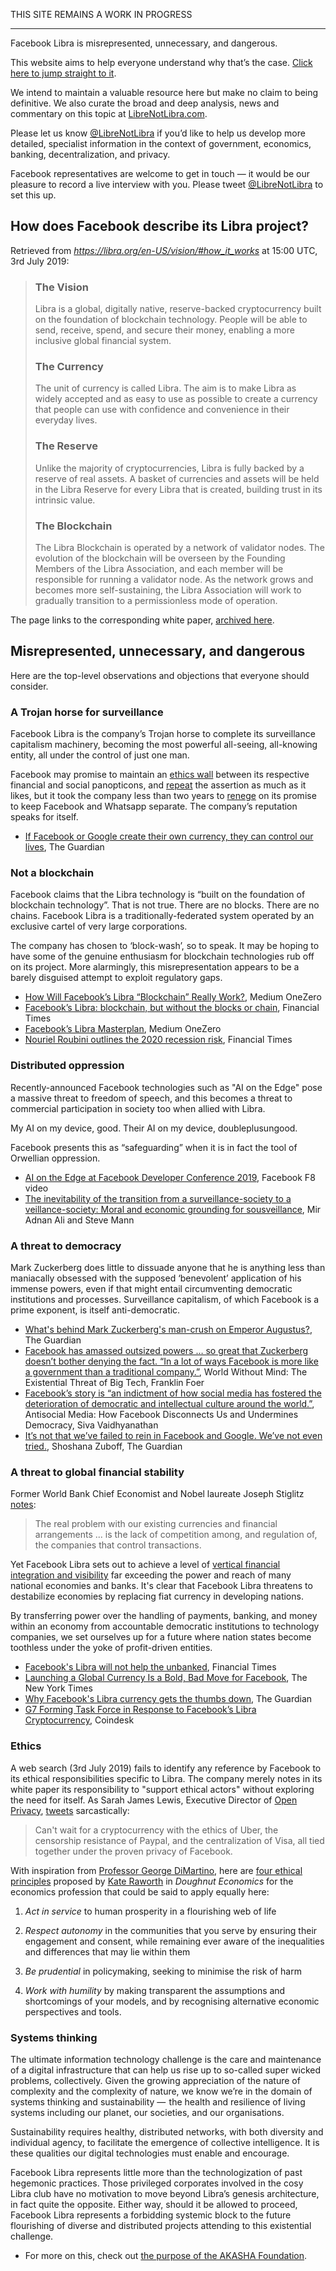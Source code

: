 THIS SITE REMAINS A WORK IN PROGRESS
_____________________________________

Facebook Libra is misrepresented, unnecessary, and dangerous.

This website aims to help everyone understand why that’s the case. [Click here to jump straight to it](#misrepresented-unnecessary-dangerous).

We intend to maintain a valuable resource here but make no claim to being definitive. We also curate the broad and deep analysis, news and commentary on this topic at [LibreNotLibra.com](https://librenotlibra.com).

Please let us know [@LibreNotLibra](https://twitter.com/LibreNotLibra) if you’d like to help us develop more detailed, specialist information in the context of government, economics, banking, decentralization, and privacy.

Facebook representatives are welcome to get in touch — it would be our pleasure to record a live interview with you. Please tweet [@LibreNotLibra](https://twitter.com/LibreNotLibra) to set this up.

## How does Facebook describe its Libra project?
Retrieved from _https://libra.org/en-US/vision/#how_it_works_ at 15:00 UTC, 3rd July 2019:

> ### The Vision
> Libra is a global, digitally native, reserve-backed cryptocurrency built on the foundation of blockchain technology. People will be able to send, receive, spend, and secure their money, enabling a more inclusive global financial system.
>
> ### The Currency
> The unit of currency is called Libra. The aim is to make Libra as widely accepted and as easy to use as possible to create a currency that people can use with confidence and convenience in their everyday lives.
>
> ### The Reserve
> Unlike the majority of cryptocurrencies, Libra is fully backed by a reserve of real assets. A basket of currencies and assets will be held in the Libra Reserve for every Libra that is created, building trust in its intrinsic value.
>
> ### The Blockchain
> The Libra Blockchain is operated by a network of validator nodes. The evolution of the blockchain will be overseen by the Founding Members of the Libra Association, and each member will be responsible for running a validator node. As the network grows and becomes more self-sustaining, the Libra Association will work to gradually transition to a permissionless mode of operation.

The page links to the corresponding white paper, [archived here](/docs/LibraWhitePaper_en_US-1.pdf).

## <a name="misrepresented-unnecessary-dangerous"></a>Misrepresented, unnecessary, and dangerous
Here are the top-level observations and objections that everyone should consider. 

### A Trojan horse for surveillance
Facebook Libra is the company’s Trojan horse to complete its surveillance capitalism machinery, becoming the most powerful all-seeing, all-knowing entity, all under the control of just one man.

Facebook may promise to maintain an [ethics wall](https://en.wikipedia.org/wiki/Chinese_wall) between its respective financial and social panopticons, and [repeat](https://www.facebook.com/notes/david-marcus/libra-2-weeks-in/10158616513819148/) the assertion as much as it likes, but it took the company less than two years to [renege](https://www.wired.co.uk/article/facebook-whatsapp-fine-european-commission) on its promise to keep Facebook and Whatsapp separate. The company’s reputation speaks for itself.

- [If Facebook or Google create their own currency, they can control our lives](), The Guardian

### Not a blockchain
Facebook claims that the Libra technology is “built on the foundation of blockchain technology”. That is not true. There are no blocks. There are no chains. Facebook Libra is a traditionally-federated system operated by an exclusive cartel of very large corporations.

The company has chosen to ‘block-wash’, so to speak. It may be hoping to have some of the genuine enthusiasm for blockchain technologies rub off on its project. More alarmingly, this misrepresentation appears to be a barely disguised attempt to exploit regulatory gaps.

- [How Will Facebook’s Libra “Blockchain” Really Work?](https://onezero.medium.com/thoughts-on-libra-blockchain-49b8f6c26372), Medium OneZero
- [Facebook’s Libra: blockchain, but without the blocks or chain](https://ftalphaville.ft.com/2019/06/18/1560849057000/Facebook-s-Libra--blockchain--but-without-the-blocks-or-chain/), Financial Times
- [Facebook’s Libra Masterplan](https://onezero.medium.com/the-libra-masterplan-dc9560e41c87), Medium OneZero
- [Nouriel Roubini outlines the 2020 recession risk](https://ftalphaville.ft.com/2019/06/21/1561105108000/Nouriel-Roubini-outlines-the-2020-recession-risk/), Financial Times

### Distributed oppression
Recently-announced Facebook technologies such as "AI on the Edge" pose a massive threat to freedom of speech, and this becomes a threat to commercial participation in society too when allied with Libra.

My AI on my device, good. Their AI on my device, doubleplusungood.

Facebook presents this as “safeguarding” when it is in fact the tool of Orwellian oppression.

- [AI on the Edge at Facebook Developer Conference 2019](https://youtu.be/BmweQVPJhXs), Facebook F8 video
- [The inevitability of the transition from a surveillance-society to a veillance-society: Moral and economic grounding for sousveillance](http://www.eyetap.org/papers/docs/IEEE_ISTAS13_Veillance2_Ali_Mann.pdf), Mir Adnan Ali and Steve Mann

### A threat to democracy
Mark Zuckerberg does little to dissuade anyone that he is anything less than maniacally obsessed with the supposed ‘benevolent’ application of his immense powers, even if that might entail circumventing democratic institutions and processes. Surveillance capitalism, of which Facebook is a prime exponent, is itself anti-democratic.

- [What's behind Mark Zuckerberg's man-crush on Emperor Augustus?](https://www.theguardian.com/commentisfree/2018/sep/12/what-attracts-mark-zuckerberg-roman-hardman-augustus), The Guardian
- [Facebook has amassed outsized powers … so great that Zuckerberg doesn’t bother denying the fact. “In a lot of ways Facebook is more like a government than a traditional company.”](https://books.google.be/books?id=Q8gPDgAAQBAJ&lpg=PP1&dq=World%20Without%20Mind%3A%20The%20Existential%20Threat%20of%20Big%20Tech&pg=PT72#v=onepage&q&f=false), World Without Mind: The Existential Threat of Big Tech, Franklin Foer
- [Facebook’s story is “an indictment of how social media has fostered the deterioration of democratic and intellectual culture around the world.”](https://books.google.be/books?id=EGhaDwAAQBAJ&lpg=PA3&dq=an%20indictment%20of%20how%20social%20media%20has%20fostered%20the%20deterioration%20of%20democratic%20and%20intellectual%20culture%20around%20the%20world.&pg=PA3#v=onepage&q&f=false), Antisocial Media: How Facebook Disconnects Us and Undermines Democracy, Siva Vaidhyanathan
- [It’s not that we’ve failed to rein in Facebook and Google. We’ve not even tried.](https://www.theguardian.com/commentisfree/2019/jul/02/facebook-google-data-change-our-behaviour-democracy), Shoshana Zuboff, The Guardian

### A threat to global financial stability
Former World Bank Chief Economist and Nobel laureate Joseph Stiglitz [notes](https://www.theguardian.com/business/2019/jul/02/why-facebook-libra-currency-gets-the-thumbs-down):

> The real problem with our existing currencies and financial arrangements ... is the lack of competition among, and regulation of, the companies that control transactions.

Yet Facebook Libra sets out to achieve a level of [vertical financial integration and visibility](https://www.nytimes.com/2019/06/19/opinion/facebook-currency-libra.html) far exceeding the power and reach of many national economies and banks. It's clear that Facebook Libra threatens to destabilize economies by replacing fiat currency in developing nations.

By transferring power over the handling of payments, banking, and money within an economy from accountable democratic institutions to technology companies, we set ourselves up for a future where nation states become toothless under the yoke of profit-driven entities.

- [Facebook's Libra will not help the unbanked](https://ftalphaville.ft.com/2019/06/19/1560920406000/Facebook-s-Libra-will-not-help-the-unbanked/), Financial Times
- [Launching a Global Currency Is a Bold, Bad Move for Facebook](https://www.nytimes.com/2019/06/19/opinion/facebook-currency-libra.html), The New York Times
- [Why Facebook's Libra currency gets the thumbs down](https://www.theguardian.com/business/2019/jul/02/why-facebook-libra-currency-gets-the-thumbs-down), The Guardian
- [G7 Forming Task Force in Response to Facebook’s Libra Cryptocurrency](https://www.coindesk.com/g7-forming-task-force-in-response-facebooks-libra-cryptocurrency), Coindesk

### Ethics

A web search (3rd July 2019) fails to identify any reference by Facebook to its ethical responsibilities specific to Libra. The company merely notes in its white paper its responsibility to "support ethical actors" without exploring the need for itself. As Sarah James Lewis, Executive Director of [Open Privacy](https://openprivacy.ca/), [tweets](https://twitter.com/SarahJamieLewis/status/1139429913922957312) sarcastically:

> Can't wait for a cryptocurrency with the ethics of Uber, the censorship resistance of Paypal, and the centralization of Visa, all tied together under the proven privacy of Facebook.

With inspiration from [Professor George DiMartino](https://georgedemartino.com/cv/), here are [four ethical principles](https://books.google.be/books?id=7A4lDgAAQBAJ&lpg=PP1&dq=doughnut%20economics&pg=PA138#v=onepage&q&f=false) proposed by [Kate Raworth](https://www.kateraworth.com/doughnut/) in _Doughnut Economics_ for the economics profession that could be said to apply equally here:

1. _Act in service_ to human prosperity in a flourishing web of life

1. _Respect autonomy_ in the communities that you serve by ensuring their engagement and consent, while remaining ever aware of the inequalities and differences that may lie within them

1. _Be prudential_ in policymaking, seeking to minimise the risk of harm

1. _Work with humility_ by making transparent the assumptions and shortcomings of your models, and by recognising alternative economic perspectives and tools.

### Systems thinking
The ultimate information technology challenge is the care and maintenance of a digital infrastructure that can help us rise up to so-called super wicked problems, collectively. Given the growing appreciation of the nature of complexity and the complexity of nature, we know we’re in the domain of systems thinking and sustainability —  the health and resilience of living systems including our planet, our societies, and our organisations.

Sustainability requires healthy, distributed networks, with both diversity and individual agency, to facilitate the emergence of collective intelligence. It is these qualities our digital technologies must enable and encourage.

Facebook Libra represents little more than the technologization of past hegemonic practices. Those privileged corporates involved in the cosy Libra club have no motivation to move beyond Libra’s genesis architecture, in fact quite the opposite. Either way, should it be allowed to proceed, Facebook Libra represents a forbidding systemic block to the future flourishing of diverse and distributed projects attending to this existential challenge.

- For more on this, check out [the purpose of the AKASHA Foundation](https://akasha.org/about/).
